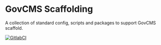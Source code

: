 # GovCMS Scaffolding
A collection of standard config, scripts and packages to support GovCMS scaffold.

[![GitlabCI](https://projects.govcms.gov.au/dof-dev/scaffold-tooling/badges/9.x/pipeline.svg)](https://projects.govcms.gov.au/dof-dev/scaffold-tooling/-/pipelines)
